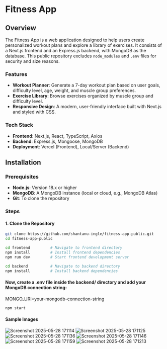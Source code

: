 # Fitness App

## Overview
The Fitness App is a web application designed to help users create personalized workout plans and explore a library of exercises. It consists of a Next.js frontend and an Express.js backend, with MongoDB as the database. This public repository excludes `node_modules` and `.env` files for security and size reasons.

### Features
- **Workout Planner**: Generate a 7-day workout plan based on user goals, difficulty level, age, weight, and muscle group preferences.
- **Exercise Library**: Browse exercises organized by muscle group and difficulty level.
- **Responsive Design**: A modern, user-friendly interface built with Next.js and styled with CSS.

### Tech Stack
- **Frontend**: Next.js, React, TypeScript, Axios
- **Backend**: Express.js, Mongoose, MongoDB
- **Deployment**: Vercel (Frontend), Local/Server (Backend)

## Installation

### Prerequisites
- **Node.js**: Version 18.x or higher
- **MongoDB**: A MongoDB instance (local or cloud, e.g., MongoDB Atlas)
- **Git**: To clone the repository

### Steps

#### 1. Clone the Repository
```bash
git clone https://github.com/shantanu-ingle/fitness-app-public.git
cd fitness-app-public
```
```bash
cd frontend         # Navigate to frontend directory
npm install         # Install frontend dependencies
npm run dev         # Start frontend development server

cd backend          # Navigate to backend directory
npm install         # Install backend dependencies
```

#### Now, create a .env file inside the backend/ directory and add your MongoDB connection string:
MONGO_URI=your-mongodb-connection-string

```bash
npm start
```


#### Sample Images
![Screenshot 2025-05-28 171114](https://github.com/user-attachments/assets/d4e3ff10-b562-48ae-89fc-b550b98bedc2)
![Screenshot 2025-05-28 171125](https://github.com/user-attachments/assets/bfbfc889-49bc-4de7-b900-3afc745eb6f6)
![Screenshot 2025-05-28 171136](https://github.com/user-attachments/assets/32093b04-4dec-4f44-bc18-93c23d01ea68)
![Screenshot 2025-05-28 171146](https://github.com/user-attachments/assets/c919ed58-1671-4fe9-a302-6008e1faa0eb)
![Screenshot 2025-05-28 171159](https://github.com/user-attachments/assets/43d9d188-14c2-4734-b01e-02fb49638a4f)
![Screenshot 2025-05-28 171213](https://github.com/user-attachments/assets/da00c400-e7c8-4200-ba8c-ab07d0c88606)
